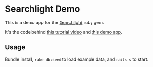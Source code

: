 # Searchlight Demo

This is a demo app for the [Searchlight](https://github.com/nathanl/searchlight) ruby gem.

It's the code behind [this tutorial video](https://vimeo.com/69179161) and [this demo app](http://bookfinder-searchlight-demo.herokuapp.com/).

## Usage

Bundle install, `rake db:seed` to load example data, and `rails s` to start.
